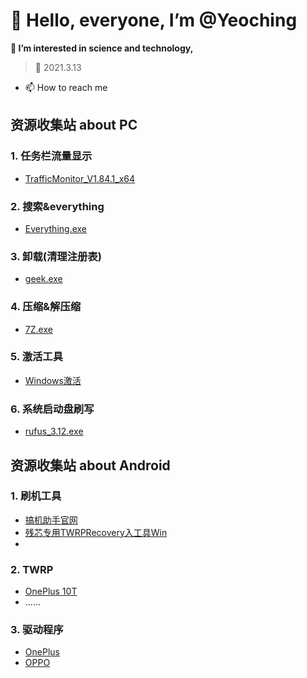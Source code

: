 # 👋 Hello, everyone, I’m @Yeoching
**👀 I’m interested in science and technology,**
    
>🌱 2021.3.13
- 📫 How to reach me 

## 资源收集站 about PC
### 1. 任务栏流量显示
  - [TrafficMonitor_V1.84.1_x64](https://voohlly.lanzoue.com/ivQrQ0pm0bgf)
### 2. 搜索&everything
  - [Everything.exe](https://voohlly.lanzoue.com/itdvkmqnr2f)
### 3. 卸载(清理注册表)
  - [geek.exe](https://voohlly.lanzoue.com/i2FWH0lpyoza)
### 4. 压缩&解压缩
  - [7Z.exe](https://voohlly.lanzoue.com/iYSfwmqnyrc)
### 5. 激活工具
  - [Windows激活](https://voohlly.lanzoue.com/ia6Mkmruhde)
### 6. 系统启动盘刷写
  - [rufus_3.12.exe](https://voohlly.lanzoue.com/iNT8tmqnm2f)

## 资源收集站 about Android
### 1. 刷机工具
  - [搞机助手官网](https://lsdy.top/gjzs)
  - [残芯专用TWRPRecovery入工具Win](https://voohlly.lanzoue.com/iq0FLm90swb)
  - []()
### 2. TWRP              
  - [OnePlus 10T]()
  - ……

### 3. 驱动程序              
  - [OnePlus]()
  - [OPPO]()


<!---
@TopolerMay a ✨ special ✨ repository because its `README.md` (this file) appears on your GitHub profile.
You can click the Preview link to take a look at your changes.
--->
